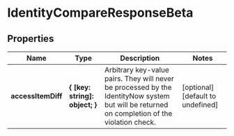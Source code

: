 # IdentityCompareResponseBeta

## Properties

Name | Type | Description | Notes
------------ | ------------- | ------------- | -------------
**accessItemDiff** | **{ [key: string]: object; }** | Arbitrary key-value pairs. They will never be processed by the IdentityNow system but will be returned on completion of the violation check. | [optional] [default to undefined]

